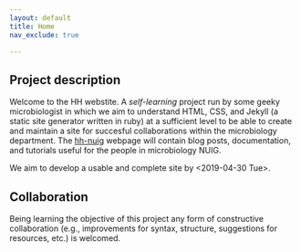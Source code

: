 ```yaml
---
layout: default
title: Home
nav_exclude: true

---
```

## Project description
Welcome to the HH webstite. A *self-learning* project run by some geeky
microbiologist in which we aim to understand HTML, CSS, and Jekyll
(a static site generator written in ruby) at a sufficient level to be
able to create and maintain a site for succesful collaborations within the
microbiology department. The
[hh-nuig](https://nuighackyhour.github.io/ "hh-nuig webpage") webpage
will contain blog posts, documentation, and tutorials useful for the people
 in microbiology NUIG.

We aim to develop a usable and complete site by <2019-04-30 Tue>.

## Collaboration
Being learning the objective of this project any form of constructive
collaboration (e.g., improvements for syntax, structure, suggestions for
resources, etc.) is welcomed.
